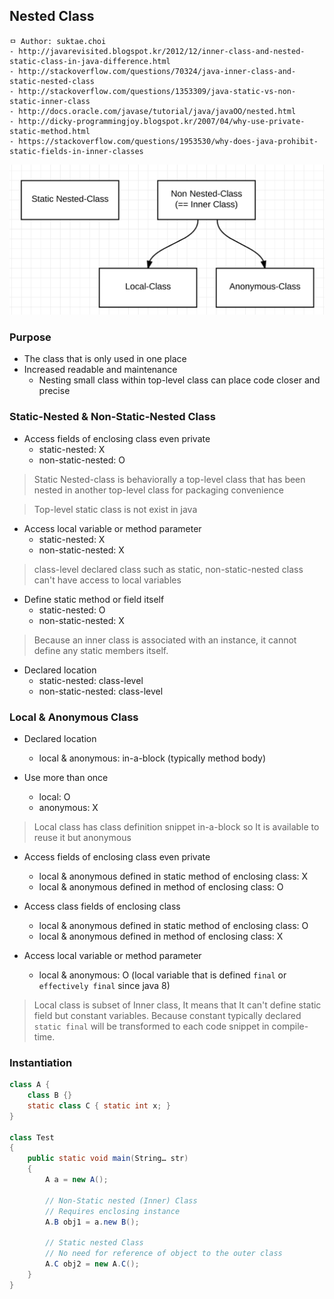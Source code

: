 ## Nested Class

```
ㅁ Author: suktae.choi
- http://javarevisited.blogspot.kr/2012/12/inner-class-and-nested-static-class-in-java-difference.html
- http://stackoverflow.com/questions/70324/java-inner-class-and-static-nested-class
- http://stackoverflow.com/questions/1353309/java-static-vs-non-static-inner-class
- http://docs.oracle.com/javase/tutorial/java/javaOO/nested.html
- http://dicky-programmingjoy.blogspot.kr/2007/04/why-use-private-static-method.html
- https://stackoverflow.com/questions/1953530/why-does-java-prohibit-static-fields-in-inner-classes
```

<img src="https://github.com/agongi/study/blob/master/java/nested-class/images/Screen%20Shot%202017-06-09%20at%2001.22.27.png">

### Purpose
- The class that is only used in one place
- Increased readable and maintenance
  - Nesting small class within top-level class can place code closer and precise

### Static-Nested & Non-Static-Nested Class
- Access fields of enclosing class even private
  - static-nested: X
  - non-static-nested: O

> Static Nested-class is behaviorally a top-level class that has been nested in another top-level class for packaging convenience

> Top-level static class is not exist in java

- Access local variable or method parameter
  - static-nested: X
  - non-static-nested: X

> class-level declared class such as static, non-static-nested class can't have access to local variables

- Define static method or field itself
  - static-nested: O
  - non-static-nested: X

> Because an inner class is associated with an instance, it cannot define any static members itself.

- Declared location
  - static-nested: class-level
  - non-static-nested: class-level

### Local & Anonymous Class
- Declared location
  - local & anonymous: in-a-block (typically method body)

- Use more than once
  - local: O
  - anonymous: X

> Local class has class definition snippet in-a-block so It is available to reuse it but anonymous

- Access fields of enclosing class even private
  - local & anonymous defined in static method of enclosing class: X
  - local & anonymous defined in method of enclosing class: O

- Access class fields of enclosing class
  - local & anonymous defined in static method of enclosing class: O
  - local & anonymous defined in method of enclosing class: X

- Access local variable or method parameter
  - local & anonymous: O (local variable that is defined `final` or `effectively final` since java 8)

> Local class is subset of Inner class, It means that It can't define static field but constant variables. Because constant typically declared `static final` will be transformed to each code snippet in compile-time.

### Instantiation
```java
class A {
    class B {}
    static class C { static int x; }
}

class Test
{
    public static void main(String… str)
    {
        A a = new A();

        // Non-Static nested (Inner) Class
        // Requires enclosing instance
        A.B obj1 = a.new B();

        // Static nested Class
        // No need for reference of object to the outer class
        A.C obj2 = new A.C();
    }
}
```
